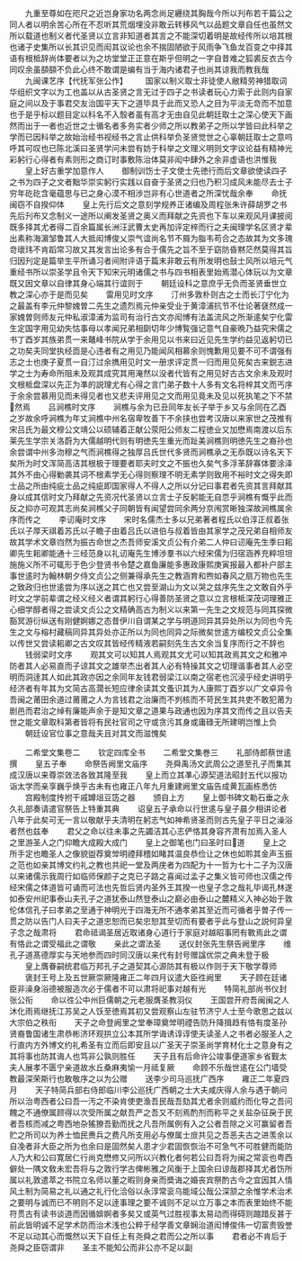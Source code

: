 <!-- { "loadSidebar": true } -->
　　九重至尊如在咫尺之近岂身家功名两念尚足纒绕其胸哉今所以刋布若干篇公之同人者以明余苦心所在不忍听其荒烟埋没非敢云转移风气以品题文章自任也虽然文所以载道也制义者代圣贤以立言非知道者其言之不能深切着明是故经传所以培其根也诸子史集所以长其识见而闳其议论也余不揣固陋欲于风雨争飞鱼龙百变之中择其语有根柢辞尚体要者以为之坊堂堂正正意在斯乎但明之一字自昔难之狐裘反衣古今同叹余虽頟頟不负此心终不敢谓是编有当于海内诸君子也尚其谅我而教我哉
　　九闽课艺序【代抚军张公作】
　　国家以制义取士非徒使人敝精劳神猎取词华组织文字以为工也盖以从古圣贤之言无过于四子之书读者玩心力索于此则内自家庭之间以及于事君交友治国平天下之道毕具于此而又恐人之目为平淡无竒而不加意也于是乎标以题目定以科名不入彀者虽有高才无由自见此朝廷取士之深心使天下画然而出于一者也近世之士循名者多务实者少师之所以教弟子之所以学皆曰此科举之学而已因科举之故始治经书视经书之言止供科举负圣贤觉世之心辜朝廷取士之意呜呼其可叹也已陈北溪曰圣贤学问未尝有妨于科举之文理义明则文字议论益有精神光彩躬行心得者有素则形之商订时事敷陈治体莫非闳中肆外之余非虚语也洪惟我
　　皇上好古重学加意作人
　　御制训饬士子文使士先徳行而后文章欲使读四子之书为四子之文者黜华崇实躬行实践以自奋于圣贤之归也乃积习成风未能尽去士子穷年矻矻含毫蕴思与已之身心漠不相渉岂非有心世道者之所深忧哉余奉
　　命抚闽窃不自揆仰体
　　皇上先行后文之意刻学规养正诸编及周程张朱许薛胡罗之书先后刋布又念制义一途所以阐发圣贤之奥义而拜献之先资也下车以来观风月课披阅既多择其尤者得二百余篇属长洲汪武曹太史再加评定梓而行之夫闽理学名区贤才辈出素称海濵邹鲁其人大抵闳博俊乂崇气谊尚名节不屑为脂韦苟合之态故其为文多瑰竒瓌玮不肯蹈常习故又其发言出论多有合于儒先之旨不至于窈防昏黙茫然莫得其旨归因刋定是篇举生平所诵习者间附评语于篇末非敢云有所发明也鼔士风所以培元气重经书所以崇圣学且令天下知宋元明诸儒之书与四书相表里始焉潜心体玩以为文章既又因文章以自律其身心端其行谊则于
　　朝廷设科之意庶乎无负而圣贤垂世立教之深心亦于是而见矣
　　雷用见时文序
　　汀州多敦朴则古之士而长汀宁化为之最盖有李元仲黎媿曽二先生之遗烈焉元仲亲受业于黄漳浦抗节不仕论著褎然成一家媿曽则师友元仲私淑漳浦为监司有治行古文亦闳博有法盖流风之所渐逺矣宁化雷生定国字用见幼失怙事母以孝闻兄弟相劘切年少博覧强记意气自豪晩乃益究宋儒之书丁酉岁其族弟贯一来鼇峰书院从学于余用见以书来曰近见先生学约益见返躬切已之功矣夫同堂执经靣是心违者有之用见乃能闻风相慕余则愧歉用见要不可不谓强有志之士也庚子夏贯一自汀过余擕用见时文一册求评定贯一归而用见死矣古来鋭志进学之士为寿命所阻未及观其成究其用淹然以没者代皆有之用见好古古文余未及观时文根柢盘深以先正为凖的説理尤有心得之言门弟子数十人多有文名将梓其文而丐序于余余尝慕用见而未得见者也又悲夫评用见之文而用见竟未及见以死执笔之下不禁然焉
　　吕涧樵时文序
　　涧樵与余为已丑同年友长子举于乡又与余同在乙酉之岁故余呼涧樵为年丈涧樵中州名宿卑牧善下不余挟也尝考汉唐以来家世之茂推有宋吕氏为最文穆公文靖公以硕辅着正献公荥阳公师友二程徳业又加懋焉南渡以后东莱先生学宗关洛蔚为大儒越明代则有明徳先生重光而趾美涧樵则明徳先生之裔孙也余尝谓中州多沕穆之气而涧樵得之独厚吕氏世代多贤而涧樵承之无忝既以诗名天下矣所为时文浑简高洁其根极于理要者耶夫时文之不振也久矣气多浮革辞寡体要涂泽其外不由心得勦袭其词不根素学无心得则察理不明无素学则致用不裕时文之得失即士品之所由纯疵士品之纯疵即国家得人不得人之所以分记曰事君者先资其言拜献其身以成其信时文乃拜献之先资况代圣贤以立言士子反躬能无自恧乎涧樵有慨乎此而反之抑亦可观其志尚矣涧樵父子同朝皆有闻望尝同余两分京闱赏晰独深故涧樵属余序而传之
　　李讱庵时文序
　　宋时名儒杰士多以兄弟著者程氏以伯淳正叔着张氏以子厚天祺着苏氏以子瞻子由着吕氏以进伯与叔着皆由其家学之茂兄弟自相师友故其学术文章岿然为振古命世之杰吾师安溪文贞公有介弟二人仲曰讱庵先生季曰耜卿先生耜卿能通十三经范身以礼讱庵先生博渉羣书以六经宋儒为归宿涵养充粹坦坦施施义所不可辄形于色少登贤书令楚之嘉鱼廉能多惠政康熙庚寅报最入都补户部主事世逺时为翰林朝夕侍文贞公之侧兼得承先生之教涵育和煦如春风之扇万物也先生之致政归也世逺尝为序以送之其亡也又尝至湖山为文以哭之兹序先生之文敢自外乎时文之学前辈谓之经义经义者谓其躬行心得善防圣贤之意以立言根柢深茂词理雅正心细学醇者得之尝读文贞公之文精确高古为制义以来第一先生之文规范与同其探微豁冥游衍纵送有刚健婀娜之态昔伊川自谓某之学与明道同异其异处所以为同也今先生之文与榕村藏稿同异其异处亦正所以为同也同异之际微矣世逺方编校文贞公全集以传世又尝读耜卿之古文叹其皆经传精液若嗣刻先生古文余当复序而行之不辞也
　　钱弱梁时文序
　　观其文可以知其人焉观其文尤可以知其政焉其文之和雅冲防者其人必易直而子谅其文之雄举杰出者其人必有特操其文之切理谐事者其人必空明而洞逹其人如此其政亦因之余同年友钱君弱梁江以南之宿老也沉浸乎经史讲明乎经济者有年其为文简古高濶长短应律余读其文蚤识其为人康熙丁酉岁以广文卓异令吾闽之莆田余道过莆莆之人为言钱君之治廉而不刿核而不苛民生其共吏不敢犯莆为剧邑而君治之绰有廉能声余于是知文章之道果与政通也因为序其文而传之且以告夫世之能文章取科第者皆将有民社官司之守或贪污其身或庸碌无所建明岂惟上负
　　朝廷设官位事之意哉夫且对其文而滋愧矣



　　二希堂文集卷二
　　钦定四库全书
　　二希堂文集巻三
　　礼部侍郎蔡世逺撰
　　皇五子奉
　　命祭告阙里文庙序
　　尧舜禹汤文武周公之道至孔子而集其成汉唐以来尊崇效法各致其隆至我
　　皇上而立其凖心源契道法昭封五代以报功诣太学而亲享巍乎焕乎古未有也雍正八年九月重建阙里文庙告成黄瓦画栋悉仿
　　宫殿制度抟拊干戚罇俎豆笾之器
　　颁自上方
　　皇上御书碑文勒石垂之永久礼部奏请遣官祭告上特重其典
　　诏皇五子承命以行世逺与皇子晨夕相讲论者八年于此矣可无一言以敬献乎夫清明在躬志气如神希贤圣而则古先皇子平日之澡浴者然也兹奉
　　君父之命以往未事之先蠲洁其心志俨恪其身容齐肃有加焉入圣人之里游圣人之门仰瞻大成殿大成门
　　皇上之御笔也门曰圣时曰道
　　皇上之所手定也瞻圣人之像貌盥荐奠斚明禋拜稽如睹其温良恭俭让之休也如聆其金声玉振之范也如亲其博文约礼之教也共祀一堂及两庑者为四配为十一哲为七十二子为汉唐以来诸儒示我周行如临师保颜子之克已子路之喜闻过孟子之集义皆可师也汉儒之传经宋儒之体道皆可诵而可法也先哲后贤内圣外王其揆一也皇子念之哉礼毕谒孔林遂如泰安州祀事泰山夫孔子之道犹泰山然登泰山之巅必由泰山之麓精义入神必始于敦伦体信孔子曰孝弟之至通于神明光于四海无所不通孝弟其至近而可循者乎曽子传一贯之防以告门人曰夫子之道忠恕而已矣忠恕其至切而有要者乎此与登山之説何异皇子念之哉肃将
　　君命祗谒圣居近取诸身心道行于家庭对越昭事罔有斁焉此之谓有恪此之谓受福此之谓敬
　　亲此之谓法圣
　　送仪封张先生祭告阙里序
　　维孔子道髙德厚实与天地参而四时同汉唐以来代有封号赠諡优崇之典未登于极
　　皇上膺眷嗣统君临万邦孔子之道契其心源防其有极以作则于天下敬学尊师
　　褒封王号上及五世厥崇厥隆雍正二年四月议遣大臣徃阙里
　　天子顾在廷诸臣非澡身浴德被服造次必于儒者不可以肃将祀事对越有光
　　特简礼部尚书仪封张公衔
　　命以徃公中州巨儒朝之元老服膺圣教羽仪
　　王国尝开府吾闽闽之人沐化雨焉继抚江苏吴之人饫至徳焉其初又尝观察山左驻节济宁人士至今歌思之兹以大宗伯之秩衔
　　天子之命登阙里之堂奉璋奠斚明禋告防升降揖趋有恪有度圣孙贤裔鲁国诸生肃恭彬济环观拱立公本其所学诲诱谆谆使夫读圣人之书者必服圣人之行直内方外博文约礼希圣有立而后即安且以广圣天子崇圣尚学育材化士之意身有之其将事也防其诲人也笃非公孰则胜任
　　天子且有后命许公竣事便道家乡省觐太夫人展孝不匮宁亲道故水丘桑麻夷愉一月祗复厥
　　命顾不乐哉世逺在公门墙受教最深荣斯行也敢敬序之以为公赠
　　送李少司马巡抚广西序
　　雍正二年夏四月
　　天子特简兵部右侍郎临川李公巡抚广西朝之士大夫咸庆得人余与遇于朝问所以治粤西者公曰吾一汚之不染肯使吏渔吾民哉吾劾其尤者余则威约而化导之吾问餽之不通僚属顾得以次受所属之献吾严之吾又不刻焉酌剂而称平之关盐杂征戾于民者吾核而减之粤西地杂猺獠吾勤而抚之凡吾所属例有入之公者吾除之义可赢留者吾贮之所司以为养士恤民赉兵之费凡所支用必与僚属士庻共见之吾恶夫古之进羡余以自凂者非大臣之所为也余曰是固然矣人患才少君固恢恢治不可急气不可胜健而能防人乃大和公曰寛居仁行尚克懋修又问所以兴教化者何若公曰吾将为闽之常衮也粤西僻处一隅文敎未宏吾将与之敦行学古俾彬雅之风衡于上国余曰谅哉郡择其尤者饬所属以礼敦遣萃之书院立名师以董之暇则身亲而奬诲之婚丧宾祭酌古今之宜因其人情风土制为简易之礼以通之礼行化洽俗以永淳常衮乌能域公哉公深颔之余惟学术治术之要明与诚而已不明则不足以逹事理之要不诚则不足以立万事之本而表里始终不能符贯古有读书谈道而因循媕婀者多矣又或英气过胜视事太易动而得碍则蹜踖反甚于前此皆明诚不足学术防而治术浅也公粹于经学善文章娴治道闳博俊伟一切富贵毁誉不足以动其心而慨然以天下自任上有尧舜之君而公之所以事
　　君者必不肯后于尧舜之臣窃谓非
　　圣主不能知公而非公亦不足以副
